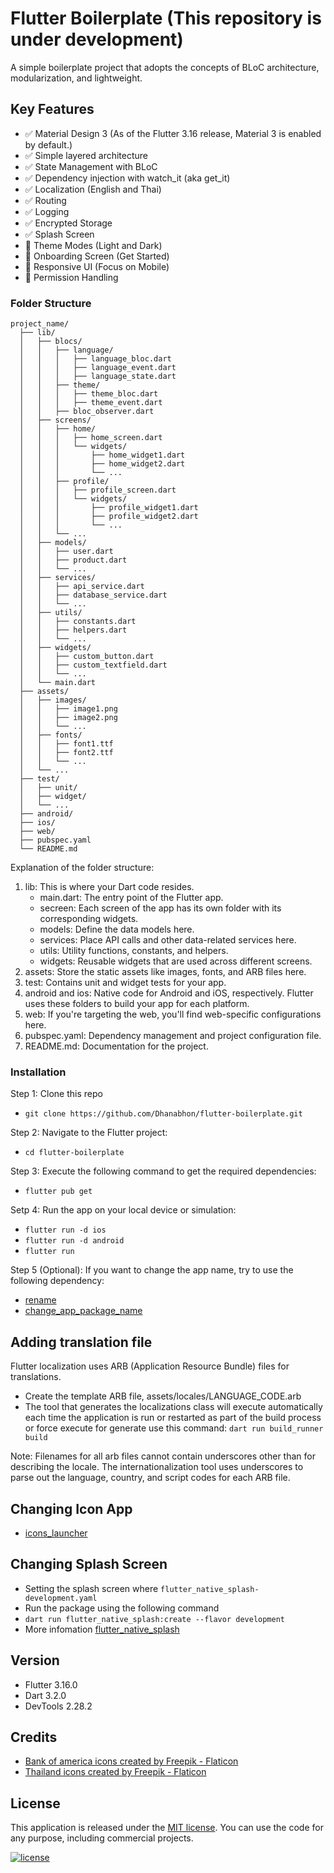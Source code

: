 # Flutter Boilerplate (This repository is under development)

A simple boilerplate project that adopts the concepts of BLoC architecture, modularization, and lightweight.

## Key Features

* ✅ Material Design 3 (As of the Flutter 3.16 release, Material 3 is enabled by default.)
* ✅ Simple layered architecture
* ✅ State Management with BLoC
* ✅ Dependency injection with watch_it (aka get_it)
* ✅ Localization (English and Thai)
* ✅ Routing
* ✅ Logging
* ✅ Encrypted Storage
* ✅ Splash Screen
* 🚧 Theme Modes (Light and Dark)
* 🚧 Onboarding Screen (Get Started)
* 🚧 Responsive UI (Focus on Mobile)
* 🚧 Permission Handling

### Folder Structure

```
project_name/
  ├── lib/
  │   ├── blocs/
  │   │   ├── language/
  │   │   │   ├── language_bloc.dart
  │   │   │   ├── language_event.dart
  │   │   │   ├── language_state.dart
  │   │   ├── theme/
  │   │   │   ├── theme_bloc.dart
  │   │   │   ├── theme_event.dart
  │   │   ├── bloc_observer.dart     
  │   ├── screens/
  │   │   ├── home/
  │   │   │   ├── home_screen.dart
  │   │   │   └── widgets/
  │   │   │       ├── home_widget1.dart
  │   │   │       ├── home_widget2.dart
  │   │   │       └── ...
  │   │   ├── profile/
  │   │   │   ├── profile_screen.dart
  │   │   │   └── widgets/
  │   │   │       ├── profile_widget1.dart
  │   │   │       ├── profile_widget2.dart
  │   │   │       └── ...
  │   │   └── ...
  │   ├── models/
  │   │   ├── user.dart
  │   │   ├── product.dart
  │   │   └── ...
  │   ├── services/
  │   │   ├── api_service.dart
  │   │   ├── database_service.dart
  │   │   └── ...
  │   ├── utils/
  │   │   ├── constants.dart
  │   │   ├── helpers.dart
  │   │   └── ...
  │   ├── widgets/
  │   │   ├── custom_button.dart
  │   │   ├── custom_textfield.dart
  │   │   └── ...
  │   └── main.dart
  ├── assets/
  │   ├── images/
  │   │   ├── image1.png
  │   │   ├── image2.png
  │   │   └── ...
  │   ├── fonts/
  │   │   ├── font1.ttf
  │   │   ├── font2.ttf
  │   │   └── ...
  │   └── ...
  ├── test/
  │   ├── unit/
  │   ├── widget/
  │   └── ...
  ├── android/
  ├── ios/
  ├── web/
  ├── pubspec.yaml
  └── README.md
```

Explanation of the folder structure:

1. lib: This is where your Dart code resides.
    * main.dart: The entry point of the Flutter app.
    * secreen: Each screen of the app has its own folder with its corresponding widgets.
    * models: Define the data models here.
    * services: Place API calls and other data-related services here.
    * utils: Utility functions, constants, and helpers.
    * widgets: Reusable widgets that are used across different screens.
2. assets: Store the static assets like images, fonts, and ARB files here.
3. test: Contains unit and widget tests for your app.
4. android and ios: Native code for Android and iOS, respectively. Flutter uses these folders to build your app for each platform.
5. web: If you're targeting the web, you'll find web-specific configurations here.
6. pubspec.yaml: Dependency management and project configuration file.
7. README.md: Documentation for the project. 

### Installation

Step 1: Clone this repo

* `git clone https://github.com/Dhanabhon/flutter-boilerplate.git`

Step 2: Navigate to the Flutter project:

* `cd flutter-boilerplate`

Step 3: Execute the following command to get the required dependencies:

* `flutter pub get`

Setp 4: Run the app on your local device or simulation:

* `flutter run -d ios`
* `flutter run -d android`
* `flutter run`

Step 5 (Optional): If you want to change the app name, try to use the following dependency:

* [rename](https://pub.dev/packages/rename)
* [change_app_package_name](https://pub.dev/packages/change_app_package_name)

## Adding translation file

Flutter localization uses ARB (Application Resource Bundle) files for translations.

* Create the template ARB file, assets/locales/LANGUAGE_CODE.arb
* The tool that generates the localizations class will execute automatically each time the application is run or restarted as part of the build process or force execute for generate use this command: `dart run build_runner build`

Note: Filenames for all arb files cannot contain underscores other than for describing the locale. The internationalization tool uses underscores to parse out the language, country, and script codes for each ARB file.

## Changing Icon App

* [icons_launcher](https://pub.dev/packages/icons_launcher)

## Changing Splash Screen

* Setting the splash screen where `flutter_native_splash-development.yaml`
* Run the package using the following command
* `dart run flutter_native_splash:create --flavor development`
* More infomation [flutter_native_splash](https://pub.dev/packages/flutter_native_splash)

## Version

* Flutter 3.16.0
* Dart 3.2.0
* DevTools 2.28.2

## Credits

* [Bank of america icons created by Freepik - Flaticon](https://www.flaticon.com/free-icons/bank-of-america)
* [Thailand icons created by Freepik - Flaticon](https://www.flaticon.com/free-icons/thailand)

## License

This application is released under the [MIT license](LICENSE). You can use the code for any purpose, including commercial projects.

[![license](https://img.shields.io/badge/License-MIT-yellow.svg)](https://opensource.org/licenses/MIT)